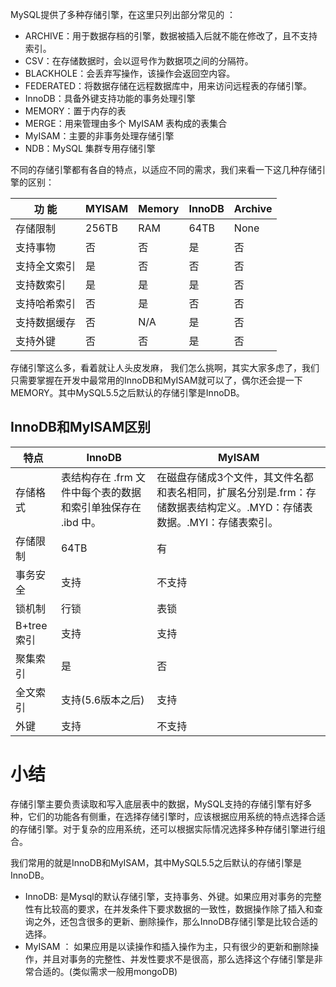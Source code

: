 

MySQL提供了多种存储引擎，在这里只列出部分常见的 ：

- ARCHIVE：用于数据存档的引擎，数据被插入后就不能在修改了，且不支持索引。
- CSV：在存储数据时，会以逗号作为数据项之间的分隔符。
- BLACKHOLE：会丢弃写操作，该操作会返回空内容。
- FEDERATED：将数据存储在远程数据库中，用来访问远程表的存储引擎。
- InnoDB：具备外键支持功能的事务处理引擎
- MEMORY：置于内存的表
- MERGE：用来管理由多个 MyISAM 表构成的表集合
- MyISAM：主要的非事务处理存储引擎
- NDB：MySQL 集群专用存储引擎

不同的存储引擎都有各自的特点，以适应不同的需求，我们来看一下这几种存储引擎的区别：

|**功 能**|**MYISAM**|**Memory**|**InnoDB**|**Archive**|
|---|---|---|---|---|
|存储限制|256TB|RAM|64TB|None|
|支持事物|否|否|是|否|
|支持全文索引|是|否|否|否|
|支持数索引|是|是|是|否|
|支持哈希索引|否|是|否|否|
|支持数据缓存|否|N/A|是|否|
|支持外键|否|否|是|否|

存储引擎这么多，看着就让人头皮发麻， 我们怎么挑啊，其实大家多虑了，我们只需要掌握在开发中最常用的InnoDB和MyISAM就可以了，偶尔还会提一下MEMORY。其中MySQL5.5之后默认的存储引擎是InnoDB。




## InnoDB和MyISAM区别

| 特点       | InnoDB                               | MyISAM                                                            |
| -------- | ------------------------------------ | ----------------------------------------------------------------- |
| 存储格式     | 表结构存在 .frm 文件中每个表的数据和索引单独保存在 .ibd 中。 | 在磁盘存储成3个文件，其文件名都和表名相同，扩展名分别是.frm：存储数据表结构定义。.MYD：存储表数据。.MYI：存储表索引。 |
| 存储限制     | 64TB                                 | 有                                                                 |
| 事务安全     | 支持                                   | 不支持                                                               |
| 锁机制      | 行锁                                   | 表锁                                                                |
| B+tree索引 | 支持                                   | 支持                                                                |
| 聚集索引     | 是                                    | 否                                                                 |
| 全文索引     | 支持(5.6版本之后)                          | 支持                                                                |
| 外键       | 支持                                   | 不支持                                                               |

  

# 小结

存储引擎主要负责读取和写入底层表中的数据，MySQL支持的存储引擎有好多种，它们的功能各有侧重，在选择存储引擎时，应该根据应用系统的特点选择合适的存储引擎。对于复杂的应用系统，还可以根据实际情况选择多种存储引擎进行组合。

我们常用的就是InnoDB和MyISAM，其中MySQL5.5之后默认的存储引擎是InnoDB。

- InnoDB: 是Mysql的默认存储引擎，支持事务、外键。如果应用对事务的完整性有比较高的要求，在并发条件下要求数据的一致性，数据操作除了插入和查询之外，还包含很多的更新、删除操作，那么InnoDB存储引擎是比较合适的选择。
- MyISAM ： 如果应用是以读操作和插入操作为主，只有很少的更新和删除操作，并且对事务的完整性、并发性要求不是很高，那么选择这个存储引擎是非常合适的。(类似需求一般用mongoDB)


